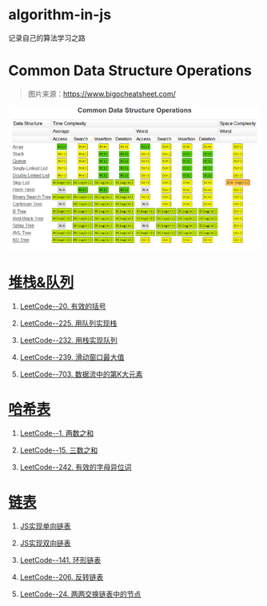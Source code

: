 # algorithm-in-js
记录自己的算法学习之路

# Common Data Structure Operations

> 图片来源：https://www.bigocheatsheet.com/

![Common Data Structure Operations](./images/CommonDataStructureOperations.png)

# [堆栈&队列](https://github.com/Victor151222/algorithm-in-js/tree/master/%E5%A0%86%E6%A0%88%26%E9%98%9F%E5%88%97)

1. [LeetCode--20. 有效的括号](https://github.com/Victor151222/algorithm-in-js/blob/master/%E5%A0%86%E6%A0%88%26%E9%98%9F%E5%88%97/LeetCode--20.%20%E6%9C%89%E6%95%88%E7%9A%84%E6%8B%AC%E5%8F%B7.md)

2. [LeetCode--225. 用队列实现栈](https://github.com/Victor151222/algorithm-in-js/blob/master/%E5%A0%86%E6%A0%88%26%E9%98%9F%E5%88%97/LeetCode--225.%20%E7%94%A8%E9%98%9F%E5%88%97%E5%AE%9E%E7%8E%B0%E6%A0%88.md)

3. [LeetCode--232. 用栈实现队列](https://github.com/Victor151222/algorithm-in-js/blob/master/%E5%A0%86%E6%A0%88%26%E9%98%9F%E5%88%97/LeetCode--232.%20%E7%94%A8%E6%A0%88%E5%AE%9E%E7%8E%B0%E9%98%9F%E5%88%97.md)

4. [LeetCode--239. 滑动窗口最大值](https://github.com/Victor151222/algorithm-in-js/blob/master/%E5%A0%86%E6%A0%88%26%E9%98%9F%E5%88%97/LeetCode--239.%20%E6%BB%91%E5%8A%A8%E7%AA%97%E5%8F%A3%E6%9C%80%E5%A4%A7%E5%80%BC.md)

5. [LeetCode--703. 数据流中的第K大元素](https://github.com/Victor151222/algorithm-in-js/blob/master/%E5%A0%86%E6%A0%88%26%E9%98%9F%E5%88%97/LeetCode--703.%20%E6%95%B0%E6%8D%AE%E6%B5%81%E4%B8%AD%E7%9A%84%E7%AC%ACK%E5%A4%A7%E5%85%83%E7%B4%A0.md)

# [哈希表](https://github.com/Victor151222/algorithm-in-js/tree/master/%E5%93%88%E5%B8%8C%E8%A1%A8)

1. [LeetCode--1. 两数之和](https://github.com/Victor151222/algorithm-in-js/blob/master/%E5%93%88%E5%B8%8C%E8%A1%A8/LeetCode--1.%20%E4%B8%A4%E6%95%B0%E4%B9%8B%E5%92%8C.md)

2. [LeetCode--15. 三数之和](https://github.com/Victor151222/algorithm-in-js/blob/master/%E5%93%88%E5%B8%8C%E8%A1%A8/LeetCode--15.%20%E4%B8%89%E6%95%B0%E4%B9%8B%E5%92%8C.md)

3. [LeetCode--242. 有效的字母异位词](https://github.com/Victor151222/algorithm-in-js/blob/master/%E5%93%88%E5%B8%8C%E8%A1%A8/LeetCode--242.%20%E6%9C%89%E6%95%88%E7%9A%84%E5%AD%97%E6%AF%8D%E5%BC%82%E4%BD%8D%E8%AF%8D.md)

# [链表](https://github.com/Victor151222/algorithm-in-js/tree/master/%E9%93%BE%E8%A1%A8)

1. [JS实现单向链表](https://github.com/Victor151222/algorithm-in-js/blob/master/%E9%93%BE%E8%A1%A8/JS%E5%AE%9E%E7%8E%B0%E5%8D%95%E5%90%91%E9%93%BE%E8%A1%A8.md)

2. [JS实现双向链表](https://github.com/Victor151222/algorithm-in-js/blob/master/%E9%93%BE%E8%A1%A8/JS%E5%AE%9E%E7%8E%B0%E5%8F%8C%E5%90%91%E9%93%BE%E8%A1%A8.md)

3. [LeetCode--141. 环形链表](https://github.com/Victor151222/algorithm-in-js/blob/master/%E9%93%BE%E8%A1%A8/LeetCode--141.%20%E7%8E%AF%E5%BD%A2%E9%93%BE%E8%A1%A8.md)

4. [LeetCode--206. 反转链表](https://github.com/Victor151222/algorithm-in-js/blob/master/%E9%93%BE%E8%A1%A8/LeetCode--206.%20%E5%8F%8D%E8%BD%AC%E9%93%BE%E8%A1%A8.md)

5. [LeetCode--24. 两两交换链表中的节点](https://github.com/Victor151222/algorithm-in-js/blob/master/%E9%93%BE%E8%A1%A8/LeetCode--24.%20%E4%B8%A4%E4%B8%A4%E4%BA%A4%E6%8D%A2%E9%93%BE%E8%A1%A8%E4%B8%AD%E7%9A%84%E8%8A%82%E7%82%B9.md)

